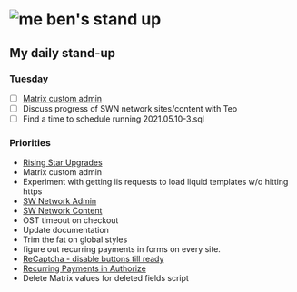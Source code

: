 # ![me](https://avatars2.githubusercontent.com/u/5232044?s=50&v=4) ben's stand up

## My daily stand-up

### Tuesday

- [ ] [Matrix custom admin](https://app.clickup.com/t/tb66w7)
- [ ] Discuss progress of SWN network sites/content with Teo 
- [ ] Find a time to schedule running 2021.05.10-3.sql

### Priorities 
    
- [Rising Star Upgrades](https://app.clickup.com/8537154/v/l/f/27554943?pr=12707202)
- Matrix custom admin
- Experiment with getting iis requests to load liquid templates w/o hitting https
- [SW Network Admin](https://app.clickup.com/8537154/v/l/li/54890360?pr=12760709)
- [SW Network Content](https://app.clickup.com/8537154/v/l/li/54892353?pr=12760709)
- OST timeout on checkout
- Update documentation
- Trim the fat on global styles
- figure out recurring payments in forms on every site.
- [ReCaptcha - disable buttons till ready](https://projects.madebyspeak.com/#/tasks/17598281)
- [Recurring Payments in Authorize](https://projects.madebyspeak.com/#/tasks/16411534)
- Delete Matrix values for deleted fields script
